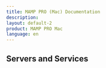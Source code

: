 ```yaml
---
title: MAMP PRO (Mac) Documentation
description: 
layout: default-2
product: MAMP PRO Mac
language: en
---
```


## Servers and Services

